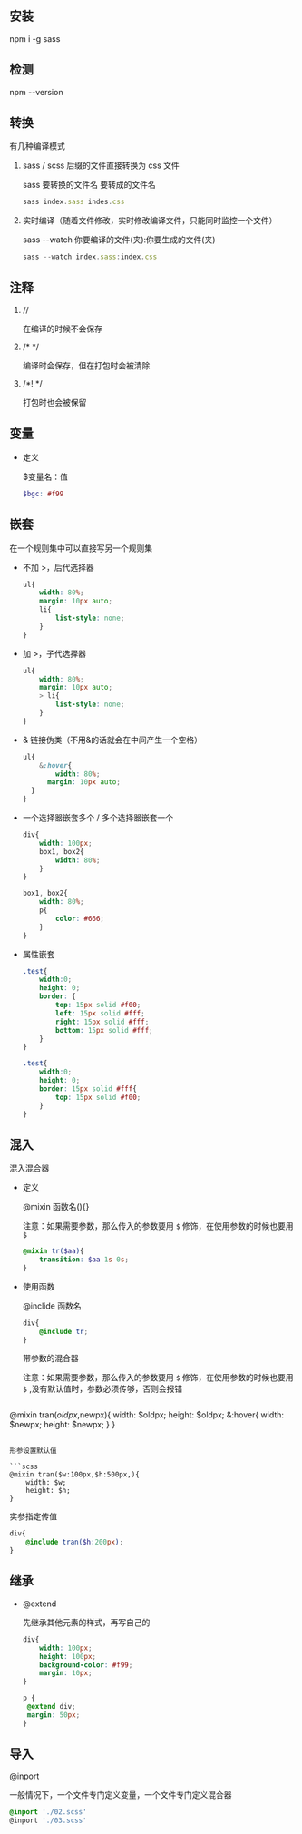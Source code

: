## 安装

npm i -g sass

## 检测

npm --version

## 转换

有几种编译模式

1. sass / scss 后缀的文件直接转换为 css 文件

   sass  要转换的文件名  要转成的文件名

   ```js
   sass index.sass indes.css
   ```

2. 实时编译（随着文件修改，实时修改编译文件，只能同时监控一个文件）

   sass  --watch  你要编译的文件(夹):你要生成的文件(夹)

   ```js
   sass --watch index.sass:index.css
   ```



## 注释

1. //

   在编译的时候不会保存

2. /* */

   编译时会保存，但在打包时会被清除

3. /*!  */

   打包时也会被保留

   

## 变量

+ 定义

  $变量名：值

  ```scss
  $bgc: #f99
  ```



## 嵌套

在一个规则集中可以直接写另一个规则集

+ 不加 >，后代选择器

    ```scss
    ul{
        width: 80%;
        margin: 10px auto;
        li{
            list-style: none;
        }
    }
    ```

+ 加 >，子代选择器

    ```scss
    ul{
        width: 80%;
        margin: 10px auto;
        > li{
            list-style: none;
        }
    }
    ```

+ & 链接伪类（不用&的话就会在中间产生一个空格）

  ```scss
  ul{
      &:hover{
          width: 80%;
  	    margin: 10px auto;
  	}
  }
  ```

+ 一个选择器嵌套多个 / 多个选择器嵌套一个

  ```scss
  div{
      width: 100px;
      box1, box2{
          width: 80%;
      }
  }
  ```

  ```scss
  box1, box2{
      width: 80%;
      p{
          color: #666;
      }
  }
  ```

+ 属性嵌套

  ```scss
  .test{
      width:0;
      height: 0;
      border: {
          top: 15px solid #f00;
          left: 15px solid #fff;
          right: 15px solid #fff;
          bottom: 15px solid #fff;
      }
  }
  ```

  ```scss
  .test{
      width:0;
      height: 0;
      border: 15px solid #fff{
          top: 15px solid #f00;
      }
  }
  ```

## 混入

混入混合器

+ 定义

  @mixin  函数名(){}

  注意：如果需要参数，那么传入的参数要用 `$` 修饰，在使用参数的时候也要用 `$` 

  ```scss
  @mixin tr($aa){
      transition: $aa 1s 0s;
  }
  ```

+ 使用函数

  @inclide  函数名

  ```scss
  div{
      @include tr;
  }
  ```
  
  带参数的混合器
  
  注意：如果需要参数，那么传入的参数要用 `$` 修饰，在使用参数的时候也要用 `$` ,没有默认值时，参数必须传够，否则会报错

  ```scss
@mixin tran($oldpx,$newpx){
      width: $oldpx;
    height: $oldpx;
      &:hover{
          width: $newpx;
          height: $newpx;
      }
  }
  ```
  
  形参设置默认值
  
  ```scss
  @mixin tran($w:100px,$h:500px,){
      width: $w;
      height: $h;
}
  ```
实参指定传值
  ```scss
  div{
      @include tran($h:200px);
  }
  ```



## 继承

+ @extend
  
    先继承其他元素的样式，再写自己的
    
    ```scss
    div{
        width: 100px;
        height: 100px;
        background-color: #f99;
        margin: 10px;
    }
    
    p {
     @extend div;
     margin: 50px;
    }
    ```



## 导入

@inport

一般情况下，一个文件专门定义变量，一个文件专门定义混合器

```scss
@inport './02.scss'
@inport './03.scss'
```

